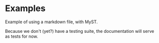 # Examples

Example of using a markdown file, with MyST.

Because we don't (yet?) have a testing suite, the documentation will serve as
tests for now.

```{tags} md examples, tag documentation, {{🧪test tag; please ignore}}
```
